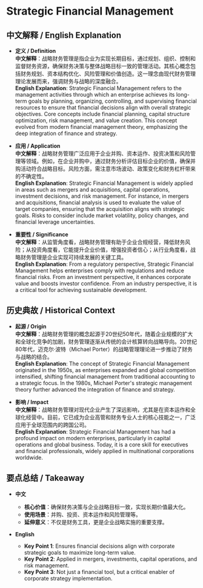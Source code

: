 # Strategic Financial Management

## 中文解释 / English Explanation

* **定义 / Definition**  
  **中文解释**：战略财务管理是指企业为实现长期目标，通过规划、组织、控制和监督财务资源，确保财务决策与整体战略目标一致的管理活动。其核心概念包括财务规划、资本结构优化、风险管理和价值创造。这一理念由现代财务管理理论发展而来，强调财务与战略的深度融合。  
  **English Explanation**: Strategic Financial Management refers to the management activities through which an enterprise achieves its long-term goals by planning, organizing, controlling, and supervising financial resources to ensure that financial decisions align with overall strategic objectives. Core concepts include financial planning, capital structure optimization, risk management, and value creation. This concept evolved from modern financial management theory, emphasizing the deep integration of finance and strategy.

* **应用 / Application**  
  **中文解释**：战略财务管理广泛应用于企业并购、资本运作、投资决策和风险管理等领域。例如，在企业并购中，通过财务分析评估目标企业的价值，确保并购活动符合战略目标。风险方面，需注意市场波动、政策变化和财务杠杆带来的不确定性。  
  **English Explanation**: Strategic Financial Management is widely applied in areas such as mergers and acquisitions, capital operations, investment decisions, and risk management. For instance, in mergers and acquisitions, financial analysis is used to evaluate the value of target companies, ensuring that the acquisition aligns with strategic goals. Risks to consider include market volatility, policy changes, and financial leverage uncertainties.

* **重要性 / Significance**  
  **中文解释**：从监管角度看，战略财务管理有助于企业合规经营，降低财务风险；从投资角度看，它能提升企业价值，增强投资者信心；从行业角度看，战略财务管理是企业实现可持续发展的关键工具。  
  **English Explanation**: From a regulatory perspective, Strategic Financial Management helps enterprises comply with regulations and reduce financial risks. From an investment perspective, it enhances corporate value and boosts investor confidence. From an industry perspective, it is a critical tool for achieving sustainable development.

## 历史典故 / Historical Context

* **起源 / Origin**  
  **中文解释**：战略财务管理的概念起源于20世纪50年代，随着企业规模的扩大和全球化竞争的加剧，财务管理逐渐从传统的会计核算转向战略导向。20世纪80年代，迈克尔·波特（Michael Porter）的战略管理理论进一步推动了财务与战略的结合。  
  **English Explanation**: The concept of Strategic Financial Management originated in the 1950s, as enterprises expanded and global competition intensified, shifting financial management from traditional accounting to a strategic focus. In the 1980s, Michael Porter's strategic management theory further advanced the integration of finance and strategy.

* **影响 / Impact**  
  **中文解释**：战略财务管理对现代企业产生了深远影响，尤其是在资本运作和全球化经营中。目前，它已成为企业高管和财务专业人士的核心技能之一，广泛应用于全球范围内的跨国公司。  
  **English Explanation**: Strategic Financial Management has had a profound impact on modern enterprises, particularly in capital operations and global business. Today, it is a core skill for executives and financial professionals, widely applied in multinational corporations worldwide.

## 要点总结 / Takeaway

* **中文**  
  - **核心价值**：确保财务决策与企业战略目标一致，实现长期价值最大化。  
  - **使用场景**：并购、投资、资本运作和风险管理等。  
  - **延伸意义**：不仅是财务工具，更是企业战略实施的重要支撑。  

* **English**  
  - **Key Point 1**: Ensures financial decisions align with corporate strategic goals to maximize long-term value.  
  - **Key Point 2**: Applied in mergers, investments, capital operations, and risk management.  
  - **Key Point 3**: Not just a financial tool, but a critical enabler of corporate strategy implementation.